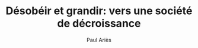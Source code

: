 ---
title: "Désobéir et grandir: vers une société de décroissance"
author: "Paul Ariès"
isbn: "2923165470"
isbn13: "9782923165479"
rating: 2
pages: 211
read: "2019-02-14"
added: "2019-02-14"
---